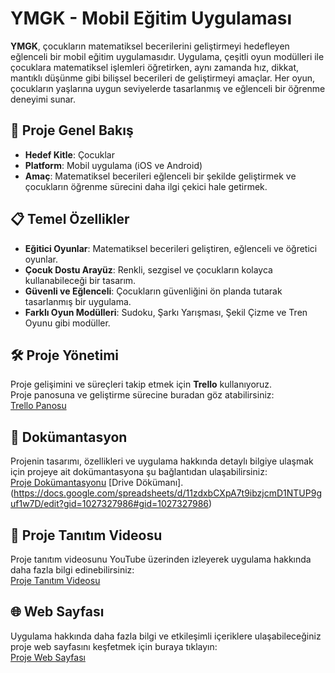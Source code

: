 # YMGK - Mobil Eğitim Uygulaması

**YMGK**, çocukların matematiksel becerilerini geliştirmeyi hedefleyen eğlenceli bir mobil eğitim uygulamasıdır. Uygulama, çeşitli oyun modülleri ile çocuklara matematiksel işlemleri öğretirken, aynı zamanda hız, dikkat, mantıklı düşünme gibi bilişsel becerileri de geliştirmeyi amaçlar. Her oyun, çocukların yaşlarına uygun seviyelerde tasarlanmış ve eğlenceli bir öğrenme deneyimi sunar.

## 🚀 Proje Genel Bakış

- **Hedef Kitle**: Çocuklar
- **Platform**: Mobil uygulama (iOS ve Android)
- **Amaç**: Matematiksel becerileri eğlenceli bir şekilde geliştirmek ve çocukların öğrenme sürecini daha ilgi çekici hale getirmek.

## 📋 Temel Özellikler

- **Eğitici Oyunlar**: Matematiksel becerileri geliştiren, eğlenceli ve öğretici oyunlar.
- **Çocuk Dostu Arayüz**: Renkli, sezgisel ve çocukların kolayca kullanabileceği bir tasarım.
- **Güvenli ve Eğlenceli**: Çocukların güvenliğini ön planda tutarak tasarlanmış bir uygulama.
- **Farklı Oyun Modülleri**: Sudoku, Şarkı Yarışması, Şekil Çizme ve Tren Oyunu gibi modüller.

## 🛠 Proje Yönetimi

Proje gelişimini ve süreçleri takip etmek için **Trello** kullanıyoruz.  
Proje panosuna ve geliştirme sürecine buradan göz atabilirsiniz:  
[Trello Panosu](https://trello.com/b/0OzTegNJ/ymgk)

## 📄 Dokümantasyon

Projenin tasarımı, özellikleri ve uygulama hakkında detaylı bilgiye ulaşmak için projeye ait dokümantasyona şu bağlantıdan ulaşabilirsiniz:  
[Proje Dokümantasyonu](https://github.com/yildizaltiparmak/AR/blob/main/Y%C4%B1ld%C4%B1z_Alt%C4%B1parmak_210542014_Raporlama.pdf)
[Drive Dökümanı].(https://docs.google.com/spreadsheets/d/11zdxbCXpA7t9ibzjcmD1NTUP9guf1w7D/edit?gid=1027327986#gid=1027327986)

## 🎥 Proje Tanıtım Videosu

Proje tanıtım videosunu YouTube üzerinden izleyerek uygulama hakkında daha fazla bilgi edinebilirsiniz:  
[Proje Tanıtım Videosu](#)

## 🌐 Web Sayfası

Uygulama hakkında daha fazla bilgi ve etkileşimli içeriklere ulaşabileceğiniz proje web sayfasını keşfetmek için buraya tıklayın:  
[Proje Web Sayfası](https://yildizaltiparmak.github.io/AR/)
